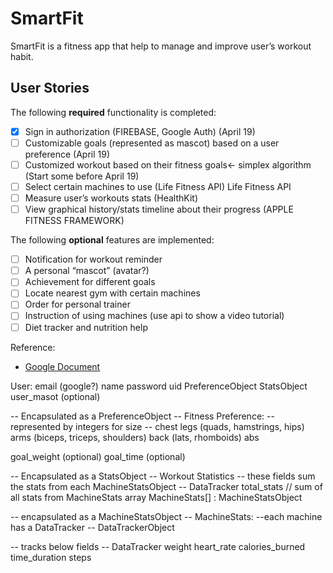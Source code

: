 # SmartFit

SmartFit is a fitness app that help to manage and improve user’s workout habit.

## User Stories

The following **required** functionality is completed:

- [X] Sign in authorization (FIREBASE, Google Auth) (April 19)
- [ ] Customizable goals (represented as mascot) based on a user preference (April 19)
- [ ] Customized workout based on their fitness goals← simplex algorithm (Start some before April 19)
- [ ] Select certain machines to use (Life Fitness API) Life Fitness API
- [ ] Measure user’s workouts stats (HealthKit)
- [ ] View graphical history/stats timeline about their progress (APPLE FITNESS FRAMEWORK)

The following **optional** features are implemented:

- [ ] Notification for workout reminder
- [ ] A personal “mascot” (avatar?)
- [ ] Achievement for different goals
- [ ] Locate nearest gym with certain machines
- [ ] Order for personal trainer
- [ ] Instruction of using machines (use api to show a video tutorial) 
- [ ] Diet tracker and nutrition help

Reference:

- [Google Document](https://docs.google.com/a/ucsd.edu/document/d/1FPpNk4JD2M2FE_W07QuZLgkWmFn_23DNXM5kTEOnJ0k/edit?usp=sharing)

User:
  email (google?)
  name
  password
  uid
  PreferenceObject
  StatsObject
  user_masot (optional)

-- Encapsulated as a PreferenceObject --
Fitness Preference:
  -- represented by integers for size --
  chest
  legs (quads, hamstrings, hips)
  arms (biceps, triceps, shoulders)
  back (lats, rhomboids)
  abs

  goal_weight (optional)
  goal_time (optional)

-- Encapsulated as a StatsObject --
Workout Statistics
  -- these fields sum the stats from each MachineStatsObject --
  DataTracker total_stats // sum of all stats from MachineStats array
  MachineStats[] : MachineStatsObject

-- encapsulated as a MachineStatsObject --
MachineStats:
  --each machine has a DataTracker --
  DataTrackerObject

-- tracks below fields --
DataTracker
  weight
  heart_rate
  calories_burned
  time_duration
  steps
